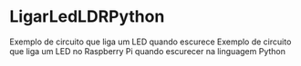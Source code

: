 # LigarLedLDRPython
Exemplo de circuito que liga um LED quando escurece
Exemplo de circuito que liga um LED no Raspberry Pi quando escurecer na linguagem Python
